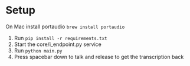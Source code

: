 
# Setup

On Mac install portaudio `brew install portaudio`

1. Run `pip install -r requirements.txt`
2. Start the core/i_endpoint.py service
3. Run `python main.py`
4. Press spacebar down to talk and release to get the transcription back